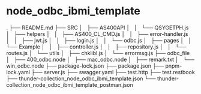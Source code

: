 ﻿# node_odbc_ibmi_template
.
├── README.md
├── SRC
│   ├── AS400API
│   │   └── QSYGETPH.js
│   ├── helpers
│   │   ├── AS400_CL_CMD.js
│   │   ├── error-handler.js
│   │   ├── jwt.js
│   │   ├── login.js
│   │   └── odbc.js
│   ├── pages
│   │   └── Example
│   │       ├── controller.js
│   │       ├── repository.js
│   │       └── routes.js
│   └── utils
│       ├── chklibl.js
│       └── errormsg.js
├── odbc_file
│   ├── 400_odbc.node
│   ├── mac_odbc.node
│   ├── remark.txt
│   └── win_odbc.node
├── package-lock.json
├── package.json
├── pnpm-lock.yaml
├── server.js
├── swagger.yaml
├── test.http
├── test.restbook
├── thunder-collection_node_odbc_ibmi_template.json
└── thunder-collection_node_odbc_ibmi_template_postman.json
